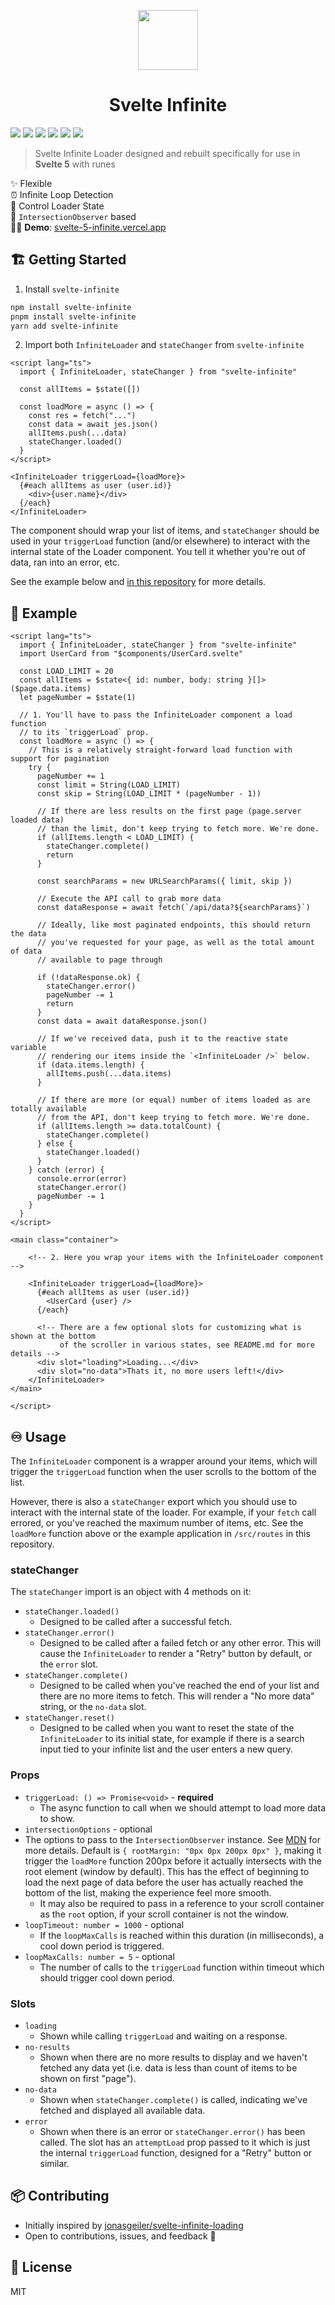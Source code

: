 <p align="center">
 <img align="center" src="https://raw.githubusercontent.com/ndom91/svelte-infinite/51683d459ae954a99e7c5c25817ed667678a0840/src/assets/SvelteLogo.svg" height="96" />
 <h1 align="center">
  Svelte Infinite
 </h1>
</p>

![](https://img.shields.io/badge/typescript-black?style=for-the-badge&logo=typescript&logoColor=white)
![](https://img.shields.io/badge/only-svelte5?style=for-the-badge&logo=svelte&logoColor=white&label=svelte5&labelColor=black&color=black)
[![](https://img.shields.io/npm/v/svelte-infinite?style=for-the-badge&labelColor=black&color=black)](https://npmjs.org/packages/svelte-infinite)
[![](https://img.shields.io/badge/13kb-size?style=for-the-badge&label=size&labelColor=black&color=black)](https://npmjs.org/packages/svelte-infinite)
[![](https://img.shields.io/npm/dm/svelte-infinite?style=for-the-badge&labelColor=black&color=black)](https://npmjs.org/packages/svelte-infinite)
[![](https://img.shields.io/badge/demo-black?style=for-the-badge&logo=&logoColor=white&labelColor=black&color=black)](https://svelte-5-infinite.vercel.app)

> Svelte Infinite Loader designed and rebuilt specifically for use in **Svelte 5** with runes

✨ Flexible  
⏰ Infinite Loop Detection  
📣 Control Loader State  
🔎 `IntersectionObserver` based  
🧑‍🔧 **Demo**: [svelte-5-infinite.vercel.app](https://svelte-5-infinite.vercel.app)

## 🏗️ Getting Started

1. Install `svelte-infinite`

```bash
npm install svelte-infinite
pnpm install svelte-infinite
yarn add svelte-infinite
```

2. Import both `InfiniteLoader` and `stateChanger` from `svelte-infinite`

```svelte
<script lang="ts">
  import { InfiniteLoader, stateChanger } from "svelte-infinite"

  const allItems = $state([])

  const loadMore = async () => {
    const res = fetch("...")
    const data = await jes.json()
    allItems.push(...data)
    stateChanger.loaded()
  }
</script>

<InfiniteLoader triggerLoad={loadMore}>
  {#each allItems as user (user.id)}
    <div>{user.name}</div>
  {/each}
</InfiniteLoader>
```

The component should wrap your list of items, and `stateChanger` should be used in your `triggerLoad` function (and/or elsewhere) to interact with the internal state of the Loader component. You tell it whether you're out of data, ran into an error, etc.

See the example below and [in this repository](https://github.com/ndom91/svelte-infinite/blob/main/src/routes/%2Bpage.svelte#L12-L50) for more details.

## 🍍 Example

```svelte
<script lang="ts">
  import { InfiniteLoader, stateChanger } from "svelte-infinite"
  import UserCard from "$components/UserCard.svelte"

  const LOAD_LIMIT = 20
  const allItems = $state<{ id: number, body: string }[]>($page.data.items)
  let pageNumber = $state(1)

  // 1. You'll have to pass the InfiniteLoader component a load function
  // to its `triggerLoad` prop.
  const loadMore = async () => {
    // This is a relatively straight-forward load function with support for pagination
    try {
      pageNumber += 1
      const limit = String(LOAD_LIMIT)
      const skip = String(LOAD_LIMIT * (pageNumber - 1))

      // If there are less results on the first page (page.server loaded data)
      // than the limit, don't keep trying to fetch more. We're done.
      if (allItems.length < LOAD_LIMIT) {
        stateChanger.complete()
        return
      }

      const searchParams = new URLSearchParams({ limit, skip })

      // Execute the API call to grab more data
      const dataResponse = await fetch(`/api/data?${searchParams}`)

      // Ideally, like most paginated endpoints, this should return the data
      // you've requested for your page, as well as the total amount of data
      // available to page through

      if (!dataResponse.ok) {
        stateChanger.error()
        pageNumber -= 1
        return
      }
      const data = await dataResponse.json()

      // If we've received data, push it to the reactive state variable
      // rendering our items inside the `<InfiniteLoader />` below.
      if (data.items.length) {
        allItems.push(...data.items)
      }

      // If there are more (or equal) number of items loaded as are totally available
      // from the API, don't keep trying to fetch more. We're done.
      if (allItems.length >= data.totalCount) {
        stateChanger.complete()
      } else {
        stateChanger.loaded()
      }
    } catch (error) {
      console.error(error)
      stateChanger.error()
      pageNumber -= 1
    }
  }
</script>

<main class="container">

    <!-- 2. Here you wrap your items with the InfiniteLoader component -->

    <InfiniteLoader triggerLoad={loadMore}>
      {#each allItems as user (user.id)}
        <UserCard {user} />
      {/each}

      <!-- There are a few optional slots for customizing what is shown at the bottom
           of the scroller in various states, see README.md for more details -->
      <div slot="loading">Loading...</div>
      <div slot="no-data">Thats it, no more users left!</div>
    </InfiniteLoader>
</main>

</script>
```

## ♾️ Usage

The `InfiniteLoader` component is a wrapper around your items, which will trigger the `triggerLoad` function when the user scrolls to the bottom of the list.

However, there is also a `stateChanger` export which you should use to interact with the internal state of the loader. For example, if your `fetch` call errored, or you've reached the maximum number of items, etc. See the `loadMore` function above or the example application in `/src/routes` in this repository.

### stateChanger

The `stateChanger` import is an object with 4 methods on it:

- `stateChanger.loaded()`
  - Designed to be called after a successful fetch.
- `stateChanger.error()`
  - Designed to be called after a failed fetch or any other error. This will cause the `InfiniteLoader` to render a "Retry" button by default, or the `error` slot.
- `stateChanger.complete()`
  - Designed to be called when you've reached the end of your list and there are no more items to fetch. This will render a "No more data" string, or the `no-data` slot.
- `stateChanger.reset()`
  - Designed to be called when you want to reset the state of the `InfiniteLoader` to its initial state, for example if there is a search input tied to your infinite list and the user enters a new query.

### Props

- `triggerLoad: () => Promise<void>` - **required**
  - The async function to call when we should attempt to load more data to show.
- `intersectionOptions` - optional
- The options to pass to the `IntersectionObserver` instance. See [MDN](https://developer.mozilla.org/en-US/docs/Web/API/IntersectionObserver/IntersectionObserver#options) for more details. Default is `{ rootMargin: "0px 0px 200px 0px" }`, making it trigger the `loadMore` function 200px before it actually intersects with the root element (window by default). This has the effect of beginning to load the next page of data before the user has actually reached the bottom of the list, making the experience feel more smooth.
  - It may also be required to pass in a reference to your scroll container as the `root` option, if your scroll container is not the window.
- `loopTimeout: number = 1000` - optional
  - If the `loopMaxCalls` is reached within this duration (in milliseconds), a cool down period is triggered.
- `loopMaxCalls: number = 5` - optional
  - The number of calls to the `triggerLoad` function within timeout which should trigger cool down period.

### Slots

- `loading`
  - Shown while calling `triggerLoad` and waiting on a response.
- `no-results`
  - Shown when there are no more results to display and we haven't fetched any data yet (i.e. data is less than count of items to be shown on first "page").
- `no-data`
  - Shown when `stateChanger.complete()` is called, indicating we've fetched and displayed all available data.
- `error`
  - Shown when there is an error or `stateChanger.error()` has been called. The slot has an `attemptLoad` prop passed to it which is just the internal `triggerLoad` function, designed for a "Retry" button or similar.

## 📦 Contributing

- Initially inspired by [jonasgeiler/svelte-infinite-loading](https://github.com/jonasgeiler/svelte-infinite-loading)
- Open to contributions, issues, and feedback 🙏

## 📝 License

MIT
